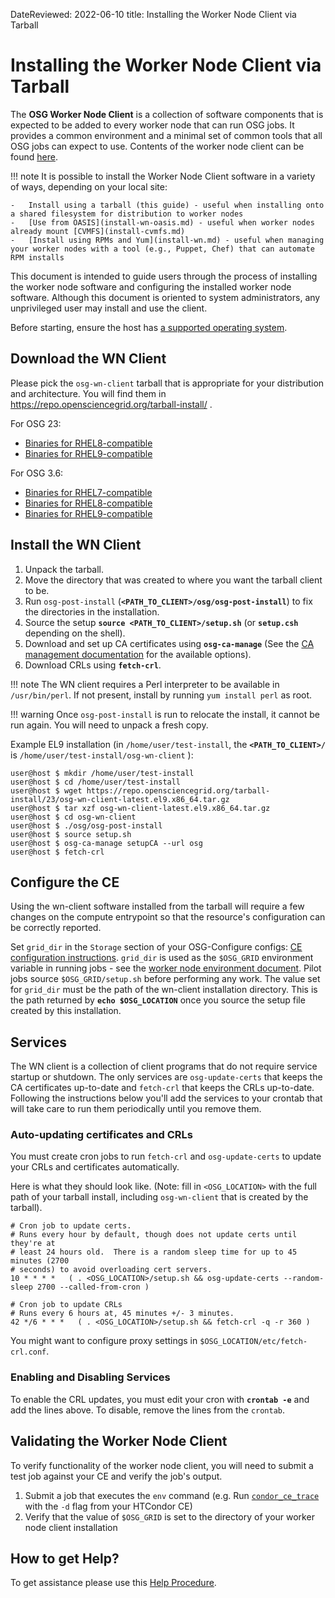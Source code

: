 DateReviewed: 2022-06-10
title: Installing the Worker Node Client via Tarball

Installing the Worker Node Client via Tarball
=============================================

The **OSG Worker Node Client** is a collection of software components that is expected to be added to every worker node
that can run OSG jobs. It provides a common environment and a minimal set of common tools that all OSG jobs can expect
to use.
Contents of the worker node client can be found [here](using-wn.md#common-software-available-on-worker-nodes).

!!! note
    It is possible to install the Worker Node Client software in a variety of ways, depending on your local site:

    -   Install using a tarball (this guide) - useful when installing onto a shared filesystem for distribution to worker nodes
    -   [Use from OASIS](install-wn-oasis.md) - useful when worker nodes already mount [CVMFS](install-cvmfs.md)
    -   [Install using RPMs and Yum](install-wn.md) - useful when managing your worker nodes with a tool (e.g., Puppet, Chef) that can automate RPM installs

This document is intended to guide users through the process of installing the worker node software and configuring the
installed worker node software.  Although this document is oriented to system administrators, any unprivileged user
may install and use the client.

Before starting, ensure the host has [a supported operating system](../release/supported_platforms.md).

Download the WN Client
----------------------

Please pick the `osg-wn-client` tarball that is appropriate for your distribution and architecture. You will find them in <https://repo.opensciencegrid.org/tarball-install/> .

For OSG 23:

-   [Binaries for RHEL8-compatible](https://repo.opensciencegrid.org/tarball-install/23/osg-wn-client-latest.el8.x86_64.tar.gz)
-   [Binaries for RHEL9-compatible](https://repo.opensciencegrid.org/tarball-install/23/osg-wn-client-latest.el9.x86_64.tar.gz)

For OSG 3.6:

-   [Binaries for RHEL7-compatible](https://repo.opensciencegrid.org/tarball-install/3.6/osg-wn-client-latest.el7.x86_64.tar.gz)
-   [Binaries for RHEL8-compatible](https://repo.opensciencegrid.org/tarball-install/3.6/osg-wn-client-latest.el8.x86_64.tar.gz)
-   [Binaries for RHEL9-compatible](https://repo.opensciencegrid.org/tarball-install/3.6/osg-wn-client-latest.el9.x86_64.tar.gz)

Install the WN Client
---------------------

1.  Unpack the tarball.
2.  Move the directory that was created to where you want the tarball client to be.
3.  Run `osg-post-install` (**`<PATH_TO_CLIENT>/osg/osg-post-install`**) to fix the directories in the installation.
4.  Source the setup **`source <PATH_TO_CLIENT>/setup.sh`** (or **`setup.csh`** depending on the shell).
5.  Download and set up CA certificates using **`osg-ca-manage`** (See the [CA management documentation](../security/certificate-management.md) for the available options).
6.  Download CRLs using **`fetch-crl`**.

!!! note
    The WN client requires a Perl interpreter to be available in `/usr/bin/perl`.
    If not present, install by running `yum install perl` as root.

!!! warning
    Once `osg-post-install` is run to relocate the install, it cannot be run again.  You will need to unpack a fresh copy.

Example EL9 installation (in `/home/user/test-install`, the **`<PATH_TO_CLIENT>/`** is `/home/user/test-install/osg-wn-client` ):

```console
user@host $ mkdir /home/user/test-install
user@host $ cd /home/user/test-install
user@host $ wget https://repo.opensciencegrid.org/tarball-install/23/osg-wn-client-latest.el9.x86_64.tar.gz
user@host $ tar xzf osg-wn-client-latest.el9.x86_64.tar.gz
user@host $ cd osg-wn-client
user@host $ ./osg/osg-post-install
user@host $ source setup.sh
user@host $ osg-ca-manage setupCA --url osg
user@host $ fetch-crl
```

Configure the CE
----------------

Using the wn-client software installed from the tarball will require a few changes on the compute entrypoint so that the resource's configuration can be correctly reported.

Set `grid_dir` in the `Storage` section of your OSG-Configure configs: [CE configuration instructions](../other/configuration-with-osg-configure.md#storage). `grid_dir` is used as the `$OSG_GRID` environment variable in running jobs - see the [worker node environment document](using-wn.md). Pilot jobs source `$OSG_GRID/setup.sh` before performing any work. The value set for `grid_dir` must be the path of the wn-client installation directory. This is the path returned by **`echo $OSG_LOCATION`** once you source the setup file created by this installation.

Services
--------

The WN client is a collection of client programs that do not require service startup or shutdown. The only services are `osg-update-certs` that keeps the CA certificates up-to-date and `fetch-crl` that keeps the CRLs up-to-date. Following the instructions below you'll add the services to your crontab that will take care to run them periodically until you remove them.

### Auto-updating certificates and CRLs

You must create cron jobs to run `fetch-crl` and `osg-update-certs` to update your CRLs and certificates automatically.

Here is what they should look like. (Note: fill in `<OSG_LOCATION>` with the full path of your tarball install, including `osg-wn-client` that is created by the tarball).

```text
# Cron job to update certs.
# Runs every hour by default, though does not update certs until they're at
# least 24 hours old.  There is a random sleep time for up to 45 minutes (2700
# seconds) to avoid overloading cert servers.
10 * * * *   ( . <OSG_LOCATION>/setup.sh && osg-update-certs --random-sleep 2700 --called-from-cron )
```

```text
# Cron job to update CRLs
# Runs every 6 hours at, 45 minutes +/- 3 minutes.
42 */6 * * *   ( . <OSG_LOCATION>/setup.sh && fetch-crl -q -r 360 )
```

You might want to configure proxy settings in `$OSG_LOCATION/etc/fetch-crl.conf`.

### Enabling and Disabling Services

To enable the CRL updates, you must edit your cron with **`crontab -e`** and add the lines above.  To disable, remove
the lines from the `crontab`.

Validating the Worker Node Client
-------------------------------

To verify functionality of the worker node client, you will need to submit a test job against your CE and verify the job's output.

1.  Submit a job that executes the `env` command (e.g. Run [`condor_ce_trace`](https://htcondor.github.io/htcondor-ce/v23/troubleshooting/debugging-tools/#condor_ce_trace) with the `-d` flag from your HTCondor CE)
2.  Verify that the value of `$OSG_GRID` is set to the directory of your worker node client installation

How to get Help?
----------------

To get assistance please use this [Help Procedure](../common/help.md).
